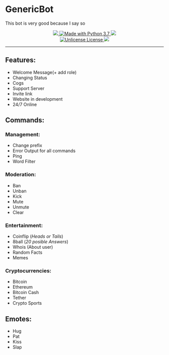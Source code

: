 # GenericBot
This bot is very good because I say so
<div align="center">
  <p align="center">
      <a href="https://github.com/Paic26/GenericBotName/releases/tag/V2.5">
        <img src="https://img.shields.io/github/downloads/Paic26/GenericBotName/V2.5/total?color=ffa600&label=Download%20v2.5&logo=Github&logoColor=ffa600&style=for-the-badge">
      </a>
      <a href="https://www.python.org/downloads/">
        <img src="https://img.shields.io/badge/Made%20With-Python%203.7-blue.svg?style=for-the-badge&logo=Python" alt="Made with Python 3.7">
      </a>
      <a href="https://heroku.com">
        <img src="https://img.shields.io/badge/deploy_to-heroku-997FBC.svg?style=for-the-badge&logo=Heroku">
      </a>
    <br>
      <a href="https://github.com/Paic26/GenericBotName/master/LICENSE">
        <img src="https://img.shields.io/badge/license-unlicense-00d696.svg?style=for-the-badge" alt="Unlicense License">
      </a>
      <a href="https://github.com/Paic26/GenericBotName/commits/master">
        <img src=https://img.shields.io/badge/Commits%20-111/month-42a341.svg?style=for-the-badge&logo=Github">
      </a>
  </p>
</div>


---

<h2> Features: </h2>

* Welcome Message(+ add role)
* Changing Status
* Cogs
* Support Server
* Invite link
* Website in development
* 24/7 Online

<h2> Commands: </h2>

<h3> Management: </h3>

* Change prefix
* Error Output for all commands
* Ping
* Word Filter

<h3> Moderation: </h3>

* Ban
* Unban
* Kick
* Mute
* Unmute
* Clear

<h3> Entertainment: </h3>

* Coinflip (_Heads or Tails_)
* 8ball (_20 posible Answers_)
* Whois (About user)
* Random Facts
* Memes

<h3> Cryptocurrencies: </h3>

* Bitcoin
* Ethereum
* Bitcoin Cash
* Tether
* Crypto Sports

<h2> Emotes: </h2>

* Hug
* Pat
* Kiss
* Slap
